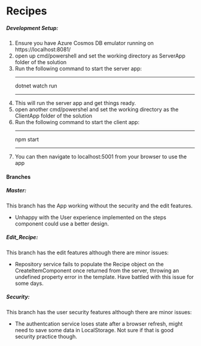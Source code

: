 # Recipes
##### Development Setup:
1. Ensure you have Azure Cosmos DB emulator running on https://localhost:8081/
2. open up cmd/powershell and set the working directory as ServerApp folder of the solution
3. Run the following command to start the server app:
    ___
    dotnet watch run
    ___
4. This will run the server app and get things ready.
5. open another cmd/powershel and set the working directory as the ClientApp folder of the solution
6. Run the following command to start the client app:
    ___
    npm start
    ___
7. You can then navigate to localhost:5001 from your browser to use the app

#### Branches
##### Master:
This branch has the App working without the security and the edit features.
* Unhappy with the User experience implemented on the steps component could use a better design.
##### Edit_Recipe:
This branch has the edit features although there are minor issues:
* Repository service fails to populate the Recipe object on the CreateItemComponent once returned from the server, throwing an undefined property error in the template. Have battled with this issue for some days.
##### Security:
This branch has the user security features although there are minor issues:
* The authentcation service loses state after a browser refresh, might need to save some data in LocalStorage. Not sure if that is good security practice though.





